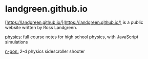 # landgreen.github.io
[https://landgreen.github.io/](https://landgreen.github.io/) is a public website written by Ross Landgreen.

[physics:](https://landgreen.github.io/physics/) full course notes for high school physics, with JavaScript simulations


[n-gon:](https://landgreen.github.io/sidescroller/) 2-d physics sidescroller shooter

